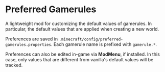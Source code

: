 # Preferred Gamerules

A lightweight mod for customizing the default values of gamerules. In particular, the default values that are applied when creating a new world.

Preferences are saved in `.minecraft/config/preferred-gamerules.properties`.
Each gamerule name is prefixed with `gamerule.*`.

Preferences can also be edited in-game via **ModMenu**, if installed. In this case, only values that are different from vanilla's default values will be tracked.

